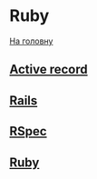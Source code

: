 # Ruby
[На головну](/README.md)


## [Active record](active_record.md)


## [Rails](docs/ruby/rails.md)


## [RSpec](docs/ruby/rspec.md)


## [Ruby](docs/ruby/ruby.md)
